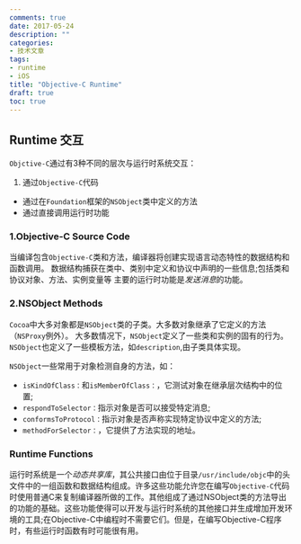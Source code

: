 ```yaml
---
comments: true
date: 2017-05-24
description: ""
categories:
- 技术文章
tags:
- runtime
- iOS
title: "Objective-C Runtime"
draft: true
toc: true
---
```


## Runtime 交互

`Objctive-C`通过有3种不同的层次与运行时系统交互：

1. 通过`Objective-C`代码
- 通过在`Foundation`框架的`NSObject`类中定义的方法
- 通过直接调用运行时功能

### 1.Objective-C Source Code
当编译包含`Objective-C`类和方法，编译器将创建实现语言动态特性的数据结构和函数调用。
数据结构捕获在类中、类别中定义和协议中声明的一些信息;包括类和协议对象、方法、实例变量等
主要的运行时功能是*发送消息*的功能。

### 2.NSObject Methods
`Cocoa`中大多对象都是`NSObject`类的子类。大多数对象继承了它定义的方法（`NSProxy`例外）。
大多数情况下，`NSObject`定义了一些类和实例的固有的行为。
`NSObject`也定义了一些模板方法，如`description`,由子类具体实现。

`NSObject`一些常用于对象检测自身的方法，如：

- `isKindOfClass：`和`isMemberOfClass：`，它测试对象在继承层次结构中的位置;
- `respondToSelector：`指示对象是否可以接受特定消息; 
- `conformsToProtocol：`指示对象是否声称实现特定协议中定义的方法;
- `methodForSelector：`，它提供了方法实现的地址。

### Runtime Functions

运行时系统是一个*动态共享库*，其公共接口由位于目录`/usr/include/objc`中的头文件中的一组函数和数据结构组成。许多这些功能允许您在编写`Objective-C`代码时使用普通C来复制编译器所做的工作。其他组成了通过NSObject类的方法导出的功能的基础。这些功能使得可以开发与运行时系统的其他接口并生成增加开发环境的工具;在Objective-C中编程时不需要它们。但是，在编写Objective-C程序时，有些运行时函数有时可能很有用。